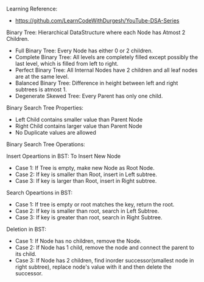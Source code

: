 Learning Reference:
  - https://github.com/LearnCodeWithDurgesh/YouTube-DSA-Series

Binary Tree: Hierarchical DataStructure where each Node has Atmost 2 Children.
  - Full Binary Tree: Every Node has either 0 or 2 children.
  - Complete Binary Tree: All levels are completely filled except possibly the last level, which is filled from left to right.
  - Perfect Binary Tree: All Internal Nodes have 2 children and all leaf nodes are at the same level.
  - Balanced Binary Tree: Difference in height between left and right subtrees is atmost 1.
  - Degenerate Skewed Tree: Every Parent has only one child.

Binary Search Tree Properties:
  - Left Child contains smaller value than Parent Node
  - Right Child contains larger value than Parent Node
  - No Duplicate values are allowed

Binary Search Tree Operations:
  
  Insert Opeartions in BST:
    To Insert New Node
  - Case 1: If Tree is empty, make new Node as Root Node.
  - Case 2: If key is smaller than Root, insert in Left subtree.
  - Case 3: If key is larger than Root, insert in Right subtree.

  Search Opeartions in BST:
  - Case 1: If tree is empty or root matches the key, return the root.
  - Case 2: If key is smaller than root, search in Left Subtree.
  - Case 3: If key is greater than root, search in Right Subtree.
  
  Deletion in BST:
  - Case 1: If Node has no children, remove the Node.
  - Case 2: If Node has 1 child, remove the node and connect the parent to its child.
  - Case 3: If Node has 2 children, find inorder successor(smallest node in right subtree), replace node's value with it and then delete the successor.
